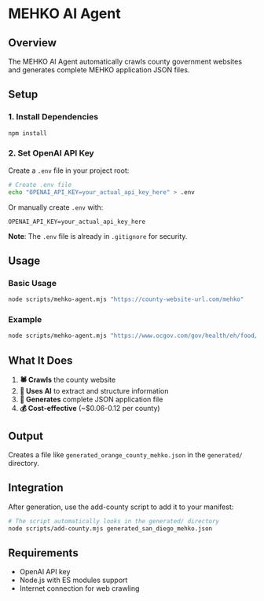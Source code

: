 # MEHKO AI Agent

## Overview

The MEHKO AI Agent automatically crawls county government websites and generates complete MEHKO application JSON files.

## Setup

### 1. Install Dependencies

```bash
npm install
```

### 2. Set OpenAI API Key

Create a `.env` file in your project root:

```bash
# Create .env file
echo "OPENAI_API_KEY=your_actual_api_key_here" > .env
```

Or manually create `.env` with:

```
OPENAI_API_KEY=your_actual_api_key_here
```

**Note**: The `.env` file is already in `.gitignore` for security.

## Usage

### Basic Usage

```bash
node scripts/mehko-agent.mjs "https://county-website-url.com/mehko"
```

### Example

```bash
node scripts/mehko-agent.mjs "https://www.ocgov.com/gov/health/eh/food/home-kitchen"
```

## What It Does

1. **🕷️ Crawls** the county website
2. **🤖 Uses AI** to extract and structure information
3. **📄 Generates** complete JSON application file
4. **💰 Cost-effective** (~$0.06-0.12 per county)

## Output

Creates a file like `generated_orange_county_mehko.json` in the `generated/` directory.

## Integration

After generation, use the add-county script to add it to your manifest:

```bash
# The script automatically looks in the generated/ directory
node scripts/add-county.mjs generated_san_diego_mehko.json
```

## Requirements

- OpenAI API key
- Node.js with ES modules support
- Internet connection for web crawling
